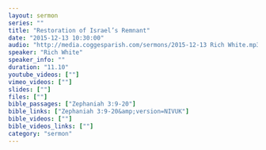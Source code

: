 ```yaml
---
layout: sermon
series: ""
title: "Restoration of Israel’s Remnant"
date: "2015-12-13 10:30:00"
audio: "http://media.coggesparish.com/sermons/2015-12-13 Rich White.mp3"
speaker: "Rich White"
speaker_info: ""
duration: "11.10"
youtube_videos: [""]
vimeo_videos: [""]
slides: [""]
files: [""]
bible_passages: ["Zephaniah 3:9-20"]
bible_links: ["Zephaniah 3:9-20&amp;version=NIVUK"]
bible_videos: [""]
bible_videos_links: [""]
category: "sermon"
---
```

